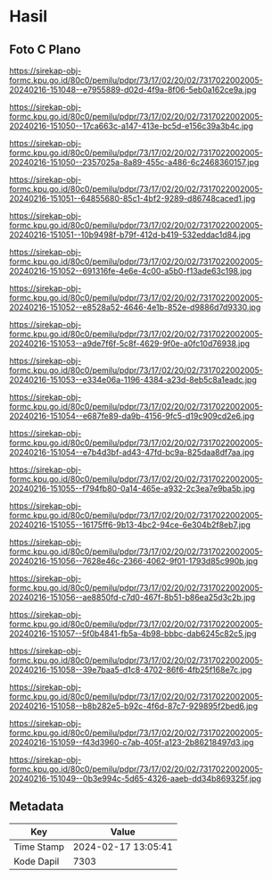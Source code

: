 # Hasil

## Foto C Plano

https://sirekap-obj-formc.kpu.go.id/80c0/pemilu/pdpr/73/17/02/20/02/7317022002005-20240216-151048--e7955889-d02d-4f9a-8f06-5eb0a162ce9a.jpg

https://sirekap-obj-formc.kpu.go.id/80c0/pemilu/pdpr/73/17/02/20/02/7317022002005-20240216-151050--17ca663c-a147-413e-bc5d-e156c39a3b4c.jpg

https://sirekap-obj-formc.kpu.go.id/80c0/pemilu/pdpr/73/17/02/20/02/7317022002005-20240216-151050--2357025a-8a89-455c-a486-6c2468360157.jpg

https://sirekap-obj-formc.kpu.go.id/80c0/pemilu/pdpr/73/17/02/20/02/7317022002005-20240216-151051--64855680-85c1-4bf2-9289-d86748caced1.jpg

https://sirekap-obj-formc.kpu.go.id/80c0/pemilu/pdpr/73/17/02/20/02/7317022002005-20240216-151051--10b9498f-b79f-412d-b419-532eddac1d84.jpg

https://sirekap-obj-formc.kpu.go.id/80c0/pemilu/pdpr/73/17/02/20/02/7317022002005-20240216-151052--691316fe-4e6e-4c00-a5b0-f13ade63c198.jpg

https://sirekap-obj-formc.kpu.go.id/80c0/pemilu/pdpr/73/17/02/20/02/7317022002005-20240216-151052--e8528a52-4646-4e1b-852e-d9886d7d9330.jpg

https://sirekap-obj-formc.kpu.go.id/80c0/pemilu/pdpr/73/17/02/20/02/7317022002005-20240216-151053--a9de7f6f-5c8f-4629-9f0e-a0fc10d76938.jpg

https://sirekap-obj-formc.kpu.go.id/80c0/pemilu/pdpr/73/17/02/20/02/7317022002005-20240216-151053--e334e06a-1196-4384-a23d-8eb5c8a1eadc.jpg

https://sirekap-obj-formc.kpu.go.id/80c0/pemilu/pdpr/73/17/02/20/02/7317022002005-20240216-151054--e687fe89-da9b-4156-9fc5-d19c909cd2e6.jpg

https://sirekap-obj-formc.kpu.go.id/80c0/pemilu/pdpr/73/17/02/20/02/7317022002005-20240216-151054--e7b4d3bf-ad43-47fd-bc9a-825daa8df7aa.jpg

https://sirekap-obj-formc.kpu.go.id/80c0/pemilu/pdpr/73/17/02/20/02/7317022002005-20240216-151055--f794fb80-0a14-465e-a932-2c3ea7e9ba5b.jpg

https://sirekap-obj-formc.kpu.go.id/80c0/pemilu/pdpr/73/17/02/20/02/7317022002005-20240216-151055--16175ff6-9b13-4bc2-94ce-6e304b2f8eb7.jpg

https://sirekap-obj-formc.kpu.go.id/80c0/pemilu/pdpr/73/17/02/20/02/7317022002005-20240216-151056--7628e46c-2366-4062-9f01-1793d85c990b.jpg

https://sirekap-obj-formc.kpu.go.id/80c0/pemilu/pdpr/73/17/02/20/02/7317022002005-20240216-151056--ae8850fd-c7d0-467f-8b51-b86ea25d3c2b.jpg

https://sirekap-obj-formc.kpu.go.id/80c0/pemilu/pdpr/73/17/02/20/02/7317022002005-20240216-151057--5f0b4841-fb5a-4b98-bbbc-dab6245c82c5.jpg

https://sirekap-obj-formc.kpu.go.id/80c0/pemilu/pdpr/73/17/02/20/02/7317022002005-20240216-151058--39e7baa5-d1c8-4702-86f6-4fb25f168e7c.jpg

https://sirekap-obj-formc.kpu.go.id/80c0/pemilu/pdpr/73/17/02/20/02/7317022002005-20240216-151058--b8b282e5-b92c-4f6d-87c7-929895f2bed6.jpg

https://sirekap-obj-formc.kpu.go.id/80c0/pemilu/pdpr/73/17/02/20/02/7317022002005-20240216-151059--f43d3960-c7ab-405f-a123-2b86218497d3.jpg

https://sirekap-obj-formc.kpu.go.id/80c0/pemilu/pdpr/73/17/02/20/02/7317022002005-20240216-151049--0b3e994c-5d65-4326-aaeb-dd34b869325f.jpg


## Metadata

| Key        | Value               |
| ---------- | ------------------- |
| Time Stamp | 2024-02-17 13:05:41 |
| Kode Dapil | 7303                |



